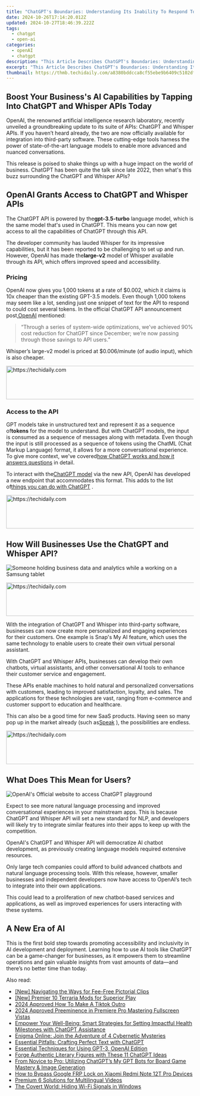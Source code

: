 ```yaml
---
title: "ChatGPT's Boundaries: Understanding Its Inability To Respond To Certain Questions And Requests"
date: 2024-10-26T17:14:20.012Z
updated: 2024-10-27T18:46:39.222Z
tags:
  - chatgpt
  - open-ai
categories:
  - openAI
  - chatgpt
description: "This Article Describes ChatGPT's Boundaries: Understanding Its Inability To Respond To Certain Questions And Requests"
excerpt: "This Article Describes ChatGPT's Boundaries: Understanding Its Inability To Respond To Certain Questions And Requests"
thumbnail: https://thmb.techidaily.com/a8380bddcca8cf55ebe9b6409c5102df744a27a7ccc7e054a06e6cf78ab12144.png
---
```


## Boost Your Business's AI Capabilities by Tapping Into ChatGPT and Whisper APIs Today

 OpenAI, the renowned artificial intelligence research laboratory, recently unveiled a groundbreaking update to its suite of APIs: ChatGPT and Whisper APIs. If you haven’t heard already, the two are now officially available for integration into third-party software. These cutting-edge tools harness the power of state-of-the-art language models to enable more advanced and nuanced conversations.

 This release is poised to shake things up with a huge impact on the world of business. ChatGPT has been quite the talk since late 2022, then what's this buzz surrounding the ChatGPT and Whisper APIs?

## OpenAI Grants Access to ChatGPT and Whisper APIs

 The ChatGPT API is powered by the**gpt-3.5-turbo** language model, which is the same model that's used in ChatGPT. This means you can now get access to all the capabilities of ChatGPT through this API.

 The developer community has lauded Whisper for its impressive capabilities, but it has been reported to be challenging to set up and run. However, OpenAI has made the**large-v2** model of Whisper available through its API, which offers improved speed and accessibility.

### Pricing

 OpenAI now gives you 1,000 tokens at a rate of $0.002, which it claims is 10x cheaper than the existing GPT-3.5 models. Even though 1,000 tokens may seem like a lot, sending just one snippet of text for the API to respond to could cost several tokens. In the official ChatGPT API announcement post,[OpenAI](https://openai.com/blog/introducing-chatgpt-and-whisper-apis) mentioned:

> “Through a series of system-wide optimizations, we’ve achieved 90% cost reduction for ChatGPT since December; we’re now passing through those savings to API users.”

 Whisper’s large-v2 model is priced at $0.006/minute (of audio input), which is also cheaper.

<!-- affiliate ads begin -->
<a href="https://unicoeye.pxf.io/c/5597632/2134230/18498" target="_top" id="2134230">
  <img src="//a.impactradius-go.com/display-ad/18498-2134230" border="0" alt="https://techidaily.com" width="728" height="90"/>
</a>
<img height="0" width="0" src="https://unicoeye.pxf.io/i/5597632/2134230/18498" style="position:absolute;visibility:hidden;" border="0" />
<!-- affiliate ads end -->

### Access to the API

 GPT models take in unstructured text and represent it as a sequence of**tokens** for the model to understand. But with ChatGPT models, the input is consumed as a sequence of messages along with metadata. Even though the input is still processed as a sequence of tokens using the ChatML (Chat Markup Language) format, it allows for a more conversational experience. To give more context, we've covered[how ChatGPT works and how it answers questions](https://www.makeuseof.com/how-does-chatgpt-work/) in detail.

 To interact with the[ChatGPT model](https://platform.openai.com/docs/guides/chat) via the new API, OpenAI has developed a new endpoint that accommodates this format. This adds to the list of[things you can do with ChatGPT](https://www.makeuseof.com/things-you-can-do-with-chatgpt/) .

<!-- affiliate ads begin -->
<a href="https://aligracehair.sjv.io/c/5597632/1915870/19272" target="_top" id="1915870">
  <img src="//a.impactradius-go.com/display-ad/19272-1915870" border="0" alt="https://techidaily.com" width="728" height="90"/>
</a>
<img height="0" width="0" src="https://aligracehair.sjv.io/i/5597632/1915870/19272" style="position:absolute;visibility:hidden;" border="0" />
<!-- affiliate ads end -->

## How Will Businesses Use the ChatGPT and Whisper API?

![Someone holding business data and analytics while a working on a Samsung tablet](https://static1.makeuseofimages.com/wordpress/wp-content/uploads/2023/03/a-samsung-table-and-papers-on-table.jpg)

<!-- affiliate ads begin -->
<a href="https://aligracehair.sjv.io/c/5597632/2115937/19272" target="_top" id="2115937">
  <img src="//a.impactradius-go.com/display-ad/19272-2115937" border="0" alt="https://techidaily.com" width="728" height="90"/>
</a>
<img height="0" width="0" src="https://aligracehair.sjv.io/i/5597632/2115937/19272" style="position:absolute;visibility:hidden;" border="0" />
<!-- affiliate ads end -->

 With the integration of ChatGPT and Whisper into third-party software, businesses can now create more personalized and engaging experiences for their customers. One example is Snap's My AI feature, which uses the same technology to enable users to create their own virtual personal assistant.

 With ChatGPT and Whisper APIs, businesses can develop their own chatbots, virtual assistants, and other conversational AI tools to enhance their customer service and engagement.

 These APIs enable machines to hold natural and personalized conversations with customers, leading to improved satisfaction, loyalty, and sales. The applications for these technologies are vast, ranging from e-commerce and customer support to education and healthcare.

 This can also be a good time for new SaaS products. Having seen so many pop up in the market already (such as[Speak](https://www.speak.com/) ), the possibilities are endless.

<!-- affiliate ads begin -->
<a href="https://appsumo.8odi.net/c/5597632/2123749/7443" target="_top" id="2123749">
  <img src="//a.impactradius-go.com/display-ad/7443-2123749" border="0" alt="https://techidaily.com" width="728" height="90"/>
</a>
<img height="0" width="0" src="https://appsumo.8odi.net/i/5597632/2123749/7443" style="position:absolute;visibility:hidden;" border="0" />
<!-- affiliate ads end -->

## What Does This Mean for Users?

![OpenAI's Official website to access ChatGPT playground](https://static1.makeuseofimages.com/wordpress/wp-content/uploads/2023/03/chatgpt.jpg)

 Expect to see more natural language processing and improved conversational experiences in your mainstream apps. This is because ChatGPT and Whisper API will set a new standard for NLP, and developers will likely try to integrate similar features into their apps to keep up with the competition.

 OpenAI's ChatGPT and Whisper API will democratize AI chatbot development, as previously creating language models required extensive resources.

 Only large tech companies could afford to build advanced chatbots and natural language processing tools. With this release, however, smaller businesses and independent developers now have access to OpenAI’s tech to integrate into their own applications.

 This could lead to a proliferation of new chatbot-based services and applications, as well as improved experiences for users interacting with these systems.

## A New Era of AI

 This is the first bold step towards promoting accessibility and inclusivity in AI development and deployment. Learning how to use AI tools like ChatGPT can be a game-changer for businesses, as it empowers them to streamline operations and gain valuable insights from vast amounts of data—and there’s no better time than today.

<ins class="adsbygoogle"
     style="display:block"
     data-ad-format="autorelaxed"
     data-ad-client="ca-pub-7571918770474297"
     data-ad-slot="1223367746"></ins>

<ins class="adsbygoogle"
     style="display:block"
     data-ad-client="ca-pub-7571918770474297"
     data-ad-slot="8358498916"
     data-ad-format="auto"
     data-full-width-responsive="true"></ins>

<span class="atpl-alsoreadstyle">Also read:</span>
<div><ul>
<li><a href="https://extra-guidance.techidaily.com/new-navigating-the-ways-for-fee-free-pictorial-clips/"><u>[New] Navigating the Ways for Fee-Free Pictorial Clips</u></a></li>
<li><a href="https://digital-screen-recording.techidaily.com/new-premier-10-terraria-mods-for-superior-play/"><u>[New] Premier 10 Terraria Mods for Superior Play</u></a></li>
<li><a href="https://tiktok-videos.techidaily.com/2024-approved-how-to-make-a-tiktok-outro/"><u>2024 Approved How To Make A Tiktok Outro</u></a></li>
<li><a href="https://extra-skills.techidaily.com/2024-approved-preeminence-in-premiere-pro-mastering-fullscreen-vistas/"><u>2024 Approved Preeminence in Premiere Pro Mastering Fullscreen Vistas</u></a></li>
<li><a href="https://tech-haven.techidaily.com/empower-your-well-being-smart-strategies-for-setting-impactful-health-milestones-with-chatgpt-assistance/"><u>Empower Your Well-Being: Smart Strategies for Setting Impactful Health Milestones with ChatGPT Assistance</u></a></li>
<li><a href="https://tech-haven.techidaily.com/enigma-online-join-the-adventure-of-4-cybernetic-mysteries/"><u>Enigma Online: Join the Adventure of 4 Cybernetic Mysteries</u></a></li>
<li><a href="https://tech-haven.techidaily.com/essential-pitfalls-crafting-perfect-text-with-chatgpt/"><u>Essential Pitfalls: Crafting Perfect Text with ChatGPT</u></a></li>
<li><a href="https://tech-haven.techidaily.com/essential-techniques-for-using-gpt-3-openai-edition/"><u>Essential Techniques for Using GPT-3, OpenAI Edition</u></a></li>
<li><a href="https://tech-haven.techidaily.com/forge-authentic-literary-figures-with-these-11-chatgpt-ideas/"><u>Forge Authentic Literary Figures with These 11 ChatGPT Ideas</u></a></li>
<li><a href="https://tech-haven.techidaily.com/from-novice-to-pro-utilizing-chatgpts-my-gpt-bots-for-board-game-mastery-and-image-generation/"><u>From Novice to Pro: Utilizing ChatGPT’s My GPT Bots for Board Game Mastery & Image Generation</u></a></li>
<li><a href="https://bypass-frp.techidaily.com/how-to-bypass-google-frp-lock-on-xiaomi-redmi-note-12t-pro-devices-by-drfone-android/"><u>How to Bypass Google FRP Lock on Xiaomi Redmi Note 12T Pro Devices</u></a></li>
<li><a href="https://fox-http.techidaily.com/premium-6-solutions-for-multilingual-videos/"><u>Premium 6 Solutions for Multilingual Videos</u></a></li>
<li><a href="https://win11-tips.techidaily.com/the-covert-world-hiding-wi-fi-signals-in-windows/"><u>The Covert World: Hiding Wi-Fi Signals in Windows</u></a></li>
</ul></div>

